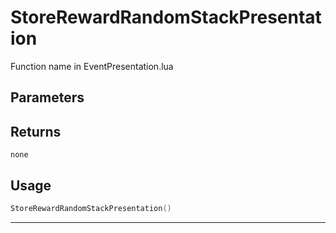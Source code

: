 # StoreRewardRandomStackPresentation
Function name in EventPresentation.lua
## Parameters

## Returns
`none`
## Usage
```lua
StoreRewardRandomStackPresentation()
```
---
